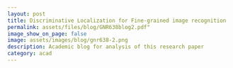```yaml
---
layout: post
title: Discriminative Localization for Fine-grained image recognition
permalink: assets/files/blog/GNR638blog2.pdf"
image_show_on_page: false
image: assets/images/blog/gnr638-2.png
description: Academic blog for analysis of this research paper
category: acad
---
```

